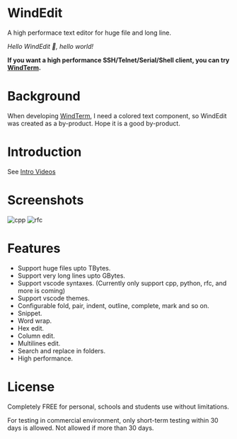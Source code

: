 # WindEdit
A high performace text editor for huge file and long line.

_Hello WindEdit :rose:, hello world!_

**If you want a high performance SSH/Telnet/Serial/Shell client, you can try [WindTerm](https://github.com/kingtoolbox/windterm).**

# Background
When developing [WindTerm](https://github.com/kingToolbox/WindTerm), I need a colored text component, so WindEdit was created as a by-product. Hope it is a good by-product.

# Introduction
See [Intro Videos](https://kingtoolbox.github.io/)

# Screenshots
![cpp](https://github.com/kingToolbox/DIGEdit/blob/master/images/screenshots/cpp.png)
![rfc](https://github.com/kingToolbox/DIGEdit/blob/master/images/screenshots/rfc.png)

# Features
- Support huge files upto TBytes.
- Support very long lines upto GBytes.
- Support vscode syntaxes. (Currently only support cpp, python, rfc, and more is coming)
- Support vscode themes.
- Configurable fold, pair, indent, outline, complete, mark and so on.
- Snippet.
- Word wrap.
- Hex edit.
- Column edit.
- Multilines edit.
- Search and replace in folders.
- High performance.

# License
Completely FREE for personal, schools and students use without limitations.

For testing in commercial environment, only short-term testing within 30 days is allowed. Not allowed if more than 30 days.
